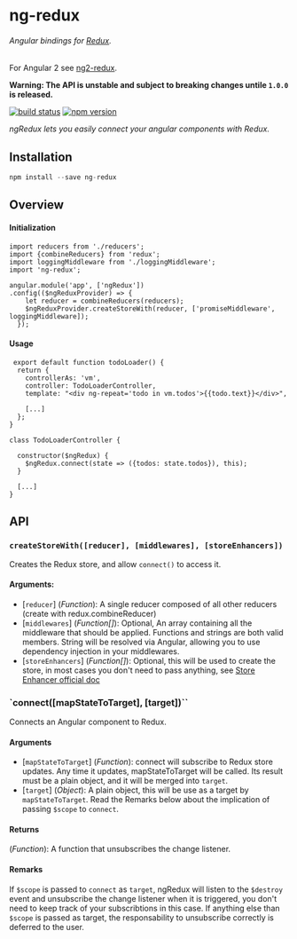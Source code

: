 # ng-redux
###### Angular bindings for [Redux](https://github.com/gaearon/redux).

For Angular 2 see [ng2-redux](https://github.com/wbuchwalter/ng2-redux).

**Warning: The API is unstable and subject to breaking changes untile `1.0.0` is released.**

[![build status](https://img.shields.io/travis/wbuchwalter/ng-redux/master.svg?style=flat-square)](https://travis-ci.org/wbuchwalter/ng-redux)
[![npm version](https://img.shields.io/npm/v/ng-redux.svg?style=flat-square)](https://www.npmjs.com/package/ng-redux)


*ngRedux lets you easily connect your angular components with Redux.*

## Installation
```js
npm install --save ng-redux
```

## Overview

#### Initialization

```JS
import reducers from './reducers';
import {combineReducers} from 'redux';
import loggingMiddleware from './loggingMiddleware';
import 'ng-redux';

angular.module('app', ['ngRedux'])
.config(($ngReduxProvider) => {
    let reducer = combineReducers(reducers);
    $ngReduxProvider.createStoreWith(reducer, ['promiseMiddleware', loggingMiddleware]);
  });
```

#### Usage
```JS
 export default function todoLoader() {
  return {
    controllerAs: 'vm',
    controller: TodoLoaderController,
    template: "<div ng-repeat='todo in vm.todos'>{{todo.text}}</div>",

    [...]
  };
}

class TodoLoaderController {

  constructor($ngRedux) {
    $ngRedux.connect(state => ({todos: state.todos}), this);
  }

  [...]
}
```

## API

### `createStoreWith([reducer], [middlewares], [storeEnhancers])`

Creates the Redux store, and allow `connect()` to access it.

#### Arguments: 
* [`reducer`] \(*Function*): A single reducer composed of all other reducers (create with redux.combineReducer)
* [`middlewares`] \(*Function[]*): Optional, An array containing all the middleware that should be applied. Functions and strings are both valid members. String will be resolved via Angular, allowing you to use dependency injection in your middlewares.
* [`storeEnhancers`] \(*Function[]*): Optional, this will be used to create the store, in most cases you don't need to pass anything, see [Store Enhancer official doc](http://rackt.github.io/redux/docs/Glossary.html#store-enhancer)


### `connect([mapStateToTarget], [target])``

Connects an Angular component to Redux.

#### Arguments
* [`mapStateToTarget`] \(*Function*): connect will subscribe to Redux store updates. Any time it updates, mapStateToTarget will be called. Its result must be a plain object, and it will be merged into `target`.
* [`target`] \(*Object*): A plain object, this will be use as a target by `mapStateToTarget`. Read the Remarks below about the implication of passing `$scope` to `connect`.

#### Returns
(*Function*): A function that unsubscribes the change listener.

#### Remarks
If `$scope` is passed to `connect` as `target`, ngRedux will listen to the `$destroy` event and unsubscribe the change listener when it is triggered, you don't need to keep track of your subscribtions in this case.
If anything else than `$scope` is passed as target, the responsability to unsubscribe correctly is deferred to the user.

